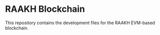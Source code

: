 # RAAKH Blockchain
This repository contains the development files for the RAAKH EVM-based blockchain.
